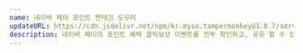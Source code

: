 ```yaml
---
name: 네이버 페이 포인트 짠테크 도우미
updateURL: https://cdn.jsdelivr.net/npm/kr.myso.tampermonkey@1.0.7/service/com.naver.pay-share.events.user.js
description: 네이버 페이의 포인트 혜택 클릭보상 이벤트를 전부 확인하고, 공유 할 수 있도록 리스트를 복사합니다.
---
```

